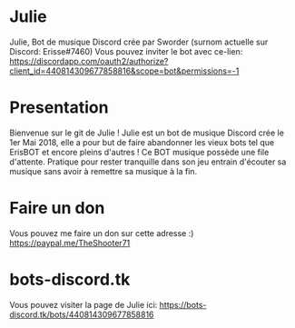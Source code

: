 # Julie

Julie, Bot de musique Discord crée par Sworder (surnom actuelle sur Discord: Erisse#7460)
Vous pouvez inviter le bot avec ce-lien:
https://discordapp.com/oauth2/authorize?client_id=440814309677858816&scope=bot&permissions=-1

# Presentation
Bienvenue sur le git de Julie !
Julie est un bot de musique Discord crée le 1er Mai 2018, elle a pour but de faire abandonner les vieux bots tel que ErisBOT et encore pleins d'autres !
Ce BOT musique possède une file d'attente. Pratique pour rester tranquille dans son jeu entrain d'écouter sa musique sans avoir à remettre sa musique à la fin.
  
# Faire un don

Vous pouvez me faire un don sur cette adresse :)
https://paypal.me/TheShooter71  

# bots-discord.tk 

Vous pouvez visiter la page de Julie ici: https://bots-discord.tk/bots/440814309677858816
